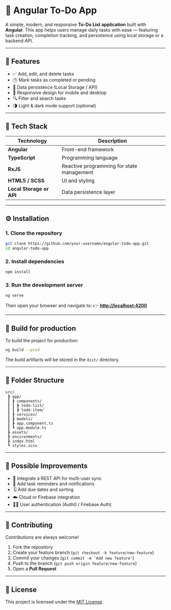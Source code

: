 
# 📝 Angular To-Do App

A simple, modern, and responsive **To-Do List application** built with **Angular**.
This app helps users manage daily tasks with ease — featuring task creation, completion tracking, and persistence using local storage or a backend API.

---

## 🚀 Features

* ✅ Add, edit, and delete tasks
* 🕒 Mark tasks as completed or pending
* 💾 Data persistence (Local Storage / API)
* 📱 Responsive design for mobile and desktop
* 🔍 Filter and search tasks
* 🌗 Light & dark mode support (optional)

---

## 🧩 Tech Stack

| Technology               | Description                               |
| ------------------------ | ----------------------------------------- |
| **Angular**              | Front-end framework                       |
| **TypeScript**           | Programming language                      |
| **RxJS**                 | Reactive programming for state management |
| **HTML5 / SCSS**         | UI and styling                            |
| **Local Storage or API** | Data persistence layer                    |

---

## ⚙️ Installation

### 1. Clone the repository

```bash
git clone https://github.com/your-username/angular-todo-app.git
cd angular-todo-app
```

### 2. Install dependencies

```bash
npm install
```

### 3. Run the development server

```bash
ng serve
```

Then open your browser and navigate to:
👉 **[http://localhost:4200](http://localhost:4200)**

---

## 🧪 Build for production

To build the project for production:

```bash
ng build --prod
```

The build artifacts will be stored in the `dist/` directory.

---

## 🧰 Folder Structure

```
src/
 ┣ app/
 ┃ ┣ components/
 ┃ ┃ ┣ todo-list/
 ┃ ┃ ┣ todo-item/
 ┃ ┣ services/
 ┃ ┣ models/
 ┃ ┣ app.component.ts
 ┃ ┗ app.module.ts
 ┣ assets/
 ┣ environments/
 ┣ index.html
 ┗ styles.scss
```

---

## 🧠 Possible Improvements

* 🔗 Integrate a REST API for multi-user sync
* 🔔 Add task reminders and notifications
* 🗓️ Add due dates and sorting
* ☁️ Cloud or Firebase integration
* 🧍‍♀️ User authentication (Auth0 / Firebase Auth)

---

## 🤝 Contributing

Contributions are always welcome!

1. Fork the repository
2. Create your feature branch (`git checkout -b feature/new-feature`)
3. Commit your changes (`git commit -m 'Add new feature'`)
4. Push to the branch (`git push origin feature/new-feature`)
5. Open a **Pull Request**

---

## 🪪 License

This project is licensed under the [MIT License](LICENSE).


